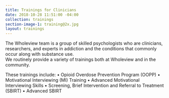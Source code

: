 ```yaml
---
title: Trainings for Clinicians
date: 2018-10-28 11:51:00 -04:00
collection: trainings
section-image-1: training@2x.jpg
layout: trainings
---
```


The Wholeview team is a group of skilled psychologists who are clinicians, researchers, and experts in addiction and the conditions that commonly occur along with substance use.  
We routinely provide a variety of trainings both at Wholeview and in the community. 

These trainings include:
• Opioid Overdose Prevention Program (OOPP)
• Motivational Interviewing (MI) Training
• Advanced Motivational Interviewing Skills
• Screening, Brief Intervention and Referral to Treatment (SBIRT)
• Advanced SBIRT
